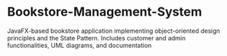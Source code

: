 # Bookstore-Management-System
JavaFX-based bookstore application implementing object-oriented design principles and the State Pattern. Includes customer and admin functionalities, UML diagrams, and documentation

